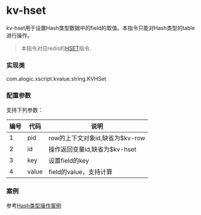 kv-hset
=======

kv-hset用于设置Hash类型数据中的field的取值。本指令只能对Hash类型的table进行操作。

> 本指令对应redis的[HSET](http://redis.io/commands/hset)指令.

### 实现类

com.alogic.xscript.kvalue.string.KVHSet

### 配置参数

支持下列参数：

| 编号 | 代码 | 说明 |
| ---- | ---- | ---- |
| 1 | pid | row的上下文对象id,缺省为$kv-row |
| 2 | id | 操作返回变量id,缺省为$kv-hset |
| 3 | key | 设置field的key |
| 4 | value | field的value，支持计算 |


### 案例

参考[Hash类型操作案例](case.hash.md)